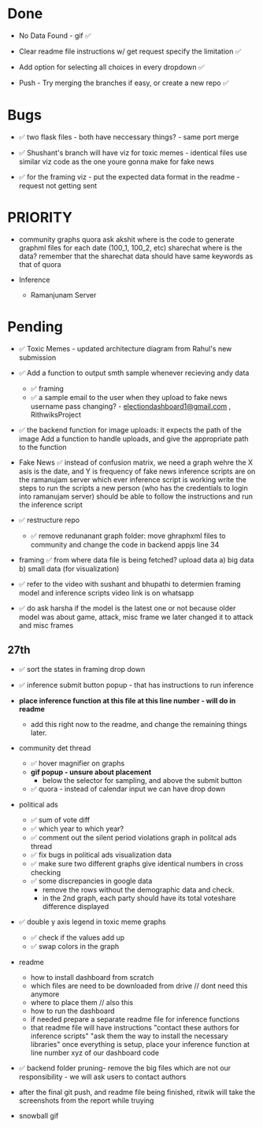 # Done
- No Data Found - gif ✅

- Clear readme file instructions w/ get request specify the limitation ✅

- Add option for selecting all choices in every dropdown ✅

- Push - Try merging the branches if easy, or create a new repo ✅

# Bugs
- ✅ two flask files - both have neccessary things? - same port
    merge

- ✅ Shushant's branch will have viz for toxic memes - identical files
    use similar viz code as the one youre gonna make for fake news

- ✅ for the framing viz - put the expected data format in the readme - request not getting sent


# PRIORITY
- community graphs
    quora
        ask akshit where is the code to generate graphml files for each date (100_1, 100_2, etc)
    sharechat
        where is the data?
        remember that the sharechat data should have same keywords as that of quora

- Inference
    - Ramanjunam Server 

# Pending

- ✅  Toxic Memes - updated architecture diagram from Rahul's new submission

- ✅ Add a function to output smth sample whenever recieving andy data
    - ✅ framing
    - ✅ a sample email to the user when they upload to fake news
        username pass changing? - electiondashboard1@gmail.com , RithwiksProject

- ✅ the backend function for image uploads: it expects the path of the image 
    Add a function to handle uploads, and give the appropriate path to the function

- Fake News
    ✅ instead of confusion matrix, we need a graph wehre the X asis is the date, and Y is frequency of fake news
    inference scripts are on the ramanujam server
        which ever inference script is working 
        write the steps to run the scripts
        a new person (who has the credentials to login into ramanujam server)
        should be able to follow the instructions and run the inference script

- ✅ restructure repo 
    - ✅ remove redunanant graph folder: move ghraphxml files to community and change the code in backend appjs line 34

- framing 
    ✅ from where data file is being fetched?
    upload data
        a) big data
        b) small data (for visualization)

- ✅ refer to the video with sushant and bhupathi to determien framing model and inference scripts
    video link is on whatsapp

- ✅ do ask harsha if the model is the latest one or not
    because older model was about game, attack, misc frame
    we later changed it to attack and misc frames

## 27th

- ✅ sort the states in framing drop down

- ✅ inference submit button popup - that has instructions to run inference

- **place inference function at this file at this line number - will do in readme**
    - add this right now to the readme, and change the remaining things later.

- community det thread
    - ✅ hover magnifier on  graphs
    - **gif popup - unsure about placement**
        - below the selector for sampling, and above the submit button
    - ✅ quora - instead of calendar input we can have drop down

- political ads
    - ✅ sum of vote diff
    - ✅ which year to which year?
    - ✅ comment out the silent period violations graph in politcal ads thread
    - ✅ fix bugs in political ads visualization data
    - ✅ make sure two different graphs give identical numbers in cross checking
    - ✅ some discrepancies in google data
        - remove the rows without the demographic data and check.
        - in the 2nd graph, each party should have its total voteshare difference displayed

- ✅ double y axis legend in toxic meme graphs
    - ✅ check if the values add up 
    - ✅ swap colors in the graph

- readme
    - how to install dashboard from scratch
    - which files are need to be downloaded from drive // dont need this anymore
    - where to place them // also this
    - how to run the dashboard
    - if needed prepare a separate readme file for inference functions
    - that readme file will have instructions
        "contact these authors for inference scripts"
        "ask them the way to install the necessary libraries"
        once everything is setup, place your inference function at line number xyz of our dashboard code

- ✅ backend folder pruning- remove the big files which are not our responsibility - we will ask users to contact authors

- after the final git push, and readme file being finished, ritwik will take the screenshots from the report while truying 

- snowball gif